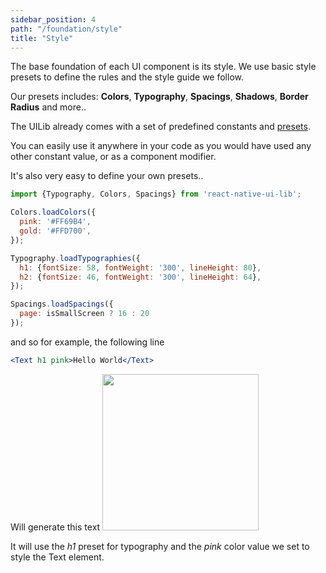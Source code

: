 ```yaml
---
sidebar_position: 4
path: "/foundation/style"
title: "Style"
---
```

The base foundation of each UI component is its style.
We use basic style presets to define the rules and the style guide we follow.

Our presets includes: **Colors**, **Typography**, **Spacings**, **Shadows**, **Border Radius** and more..

The UILib already comes with a set of predefined constants and [presets](https://github.com/wix/react-native-ui-lib/tree/master/src/style).

You can easily use it anywhere in your code as you would have used any other constant value, or as a component modifier.

It's also very easy to define your own presets..

```jsx
import {Typography, Colors, Spacings} from 'react-native-ui-lib';

Colors.loadColors({
  pink: '#FF69B4',
  gold: '#FFD700',
});

Typography.loadTypographies({
  h1: {fontSize: 58, fontWeight: '300', lineHeight: 80},
  h2: {fontSize: 46, fontWeight: '300', lineHeight: 64},
});

Spacings.loadSpacings({
  page: isSmallScreen ? 16 : 20
});
```

and so for example, the following line

```jsx
<Text h1 pink>Hello World</Text>
```
Will generate this text
<img src="https://cloud.githubusercontent.com/assets/1780255/24792314/296b7ebc-1b86-11e7-8580-9252d1ddf5d9.png" width="250"/>

It will use the _h1_ preset for typography and the _pink_ color value we set to style the Text element. 
